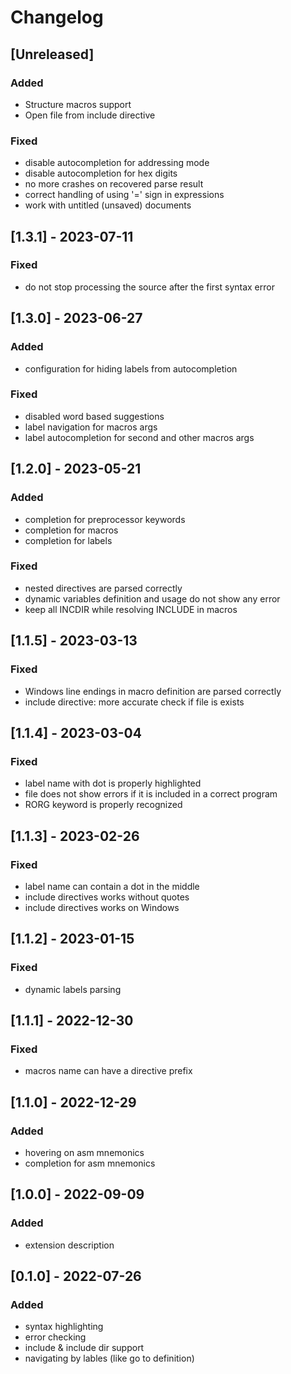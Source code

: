# Changelog

## [Unreleased]

### Added 

- Structure macros support
- Open file from include directive

### Fixed

- disable autocompletion for addressing mode
- disable autocompletion for hex digits
- no more crashes on recovered parse result
- correct handling of using '=' sign in expressions
- work with untitled (unsaved) documents

## [1.3.1] - 2023-07-11

### Fixed

- do not stop processing the source after the first syntax error

## [1.3.0] - 2023-06-27

### Added

- configuration for hiding labels from autocompletion

### Fixed

- disabled word based suggestions
- label navigation for macros args
- label autocompletion for second and other macros args

## [1.2.0] - 2023-05-21

### Added

- completion for preprocessor keywords
- completion for macros
- completion for labels

### Fixed

- nested directives are parsed correctly
- dynamic variables definition and usage do not show any error
- keep all INCDIR while resolving INCLUDE in macros

## [1.1.5] - 2023-03-13

### Fixed

- Windows line endings in macro definition are parsed correctly
- include directive: more accurate check if file is exists

## [1.1.4] - 2023-03-04

### Fixed

- label name with dot is properly highlighted
- file does not show errors if it is included in a correct program
- RORG keyword is properly recognized

## [1.1.3] - 2023-02-26

### Fixed
- label name can contain a dot in the middle
- include directives works without quotes
- include directives works on Windows

## [1.1.2] - 2023-01-15

### Fixed
- dynamic labels parsing

## [1.1.1] - 2022-12-30
### Fixed
- macros name can have a directive prefix

## [1.1.0] - 2022-12-29
### Added
- hovering on asm mnemonics
- completion for asm mnemonics

## [1.0.0] - 2022-09-09
### Added
- extension description

## [0.1.0] - 2022-07-26
### Added
- syntax highlighting
- error checking
- include & include dir support
- navigating by lables (like go to definition)
